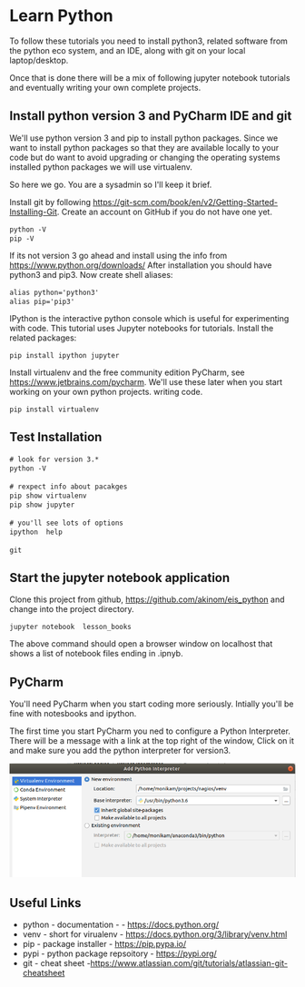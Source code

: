 # Learn Python 

To follow these tutorials you need to install python3, related software from the python eco system, 
and an IDE, along with git on your local laptop/desktop. 

Once that is done there will be a mix of following jupyter notebook tutorials and eventually 
writing your own complete projects. 

## Install python version 3 and PyCharm IDE and git 

We'll use python version 3 and pip to install python packages. 
Since we want to install python packages so that they are available locally to your code 
but do want to avoid upgrading or changing the operating systems installed python packages we will use virtualenv. 

So here we go. You are a sysadmin so I'll keep it brief. 

Install git by following  https://git-scm.com/book/en/v2/Getting-Started-Installing-Git. 
Create an account on GitHub if you do not have one yet.

~~~
python -V 
pip -V
~~~

If its not version 3  go ahead and install using the info from https://www.python.org/downloads/
After installation you should have python3 and pip3. Now create shell aliases: 
~~~
alias python='python3'
alias pip='pip3'
~~~

IPython is the interactive python console which is useful for experimenting with code. 
This tutorial uses Jupyter notebooks for tutorials. Install the related packages: 
~~~
pip install ipython jupyter
~~~

Install virtualenv and the free community edition PyCharm, see https://www.jetbrains.com/pycharm. 
We'll use these later when you start working on your own  python projects. 
writing code. 
~~~
pip install virtualenv 
~~~


## Test Installation 

~~~
# look for version 3.*
python -V 

# rexpect info about pacakges 
pip show virtualenv 
pip show jupyter 

# you'll see lots of options 
ipython  help

git
~~~


## Start the jupyter notebook application 

Clone this project from github, https://github.com/akinom/eis_python and change into the project directory.
~~~
jupyter notebook  lesson_books 
~~~ 
The above command should open a browser window on localhost that shows a list of notebook files ending in .ipnyb. 

## PyCharm 

You'll need PyCharm when you start coding more seriously. Intially you'll be fine with notesbooks and ipython. 

The first time you start PyCharm you ned to configure a Python Interpreter. There will be a message with a link at the top right of the window, 
Click on it and make sure you add the python interpreter for version3.

![PyCharm Dialog](./doc/PyCharm-config-python.png)


## Useful Links 

 - python - documentation - - https://docs.python.org/
 - venv - short for virualenv - https://docs.python.org/3/library/venv.html
 - pip - package installer - https://pip.pypa.io/
 - pypi - python package repsoitory - https://pypi.org/ 
 - git - cheat sheet -https://www.atlassian.com/git/tutorials/atlassian-git-cheatsheet
 





